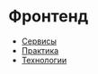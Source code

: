 # Фронтенд

- [Сервисы](./services.md)
- [Практика](./practice/practice.md)
- [Технологии](./technologies/technologies.md)
